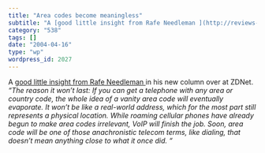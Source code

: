 ```yaml
---
title: "Area codes become meaningless"
subtitle: "A [good little insight from Rafe Needleman ](http://reviews-zdnet.com.com/AnchorDesk/4520-7297_16-51..."
category: "538"
tags: []
date: "2004-04-16"
type: "wp"
wordpress_id: 2027
---
```

A [good little insight from Rafe Needleman ](http://reviews-zdnet.com.com/AnchorDesk/4520-7297_16-5129645.html)in his new column over at ZDNet.
*“The reason it won’t last: If you can get a telephone with any area or country code, the whole idea of a vanity area code will eventually evaporate. It won’t be like a real-world address, which for the most part still represents a physical location. While roaming cellular phones have already begun to make area codes irrelevant, VoIP will finish the job. Soon, area code will be one of those anachronistic telecom terms, like dialing, that doesn’t mean anything close to what it once did. “*